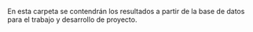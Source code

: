 En esta carpeta se contendrán los resultados a partir de la base de datos para el trabajo y desarrollo de proyecto.
